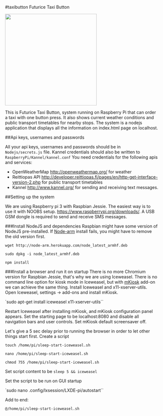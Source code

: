 #taxibutton
Futurice Taxi Button

<img src ="https://raw.githubusercontent.com/futurice/taxibutton/master/example_pictures/taxibutton.jpg" width=300>

This is Futurice Taxi Button, system running on Raspberry Pi that can order a taxi with one button press. It also shows current weather conditions and public transport timetables for nearby stops. The system is a nodejs application that displays all the information on index.html page on localhost. 

##Api keys, usernames and passwords

All your api keys, usernames and passwords should be in `Nodejs/secrets.js` file. Kannel credentials should also be written to `RaspberryPi/Kannel/kannel.conf` You need credentials for the following apis and services:

* OpenWeatherMap http://openweathermap.org/ for weather
* Reittiopas API http://developer.reittiopas.fi/pages/en/http-get-interface-version-2.php for public transport timetables
* Kannel http://www.kannel.org/ for sending and receiving text messages.

##Setting up the system

We are using Raspberry pi 3 with Raspbian Jessie. The easiest way is to use it with NOOBS setup. https://www.raspberrypi.org/downloads/. A USB GSM dongle is required to send and receive SMS messages. 

###Install NodeJS and dependencies
Raspbian might have some version of NodeJS pre-installed. If [Node-arm](http://node-arm.herokuapp.com/) install fails, you  might have to remove the old version first. 

`wget http://node-arm.herokuapp.com/node_latest_armhf.deb`

`sudo dpkg -i node_latest_armhf.deb`

`npm install`

###Install a browser and run it on startup
There is no more Chromium version for Raspbian Jessie, that's why we are using Iceweasel. There is no command line option for kiosk mode in Iceweasel, but with [mKiosk](https://addons.mozilla.org/en-US/firefox/addon/mkiosk) add-on we can achieve the same thing. 
Install Iceweasel and x11-xserver-utils. Open Iceweasel, settings -> add-ons and install mKiosk. 

`sudo apt-get install iceweasel x11-xserver-utils``

Restart Iceweasel after installing mKiosk, and mKiosk configuration panel appears. Set the starting page to be localhost:8080 and disable all navigation bars and user controls. Set mKiosk default screensaver off.

Let's give a 5 sec delay prior to running the browser in order to let other things start first.
Create a script

`touch /home/pi/sleep-start-iceweasel.sh`

`nano /home/pi/sleep-start-iceweasel.sh`

`chmod 755 /home/pi/sleep-start-iceweasel.sh`

Set script content to be `sleep 5 && iceweasel`

Set the script to be run on GUI startup

`sudo nano .config/lxsession/LXDE-pi/autostart``

Add to end:

`@/home/pi/sleep-start-iceweasel.sh`








